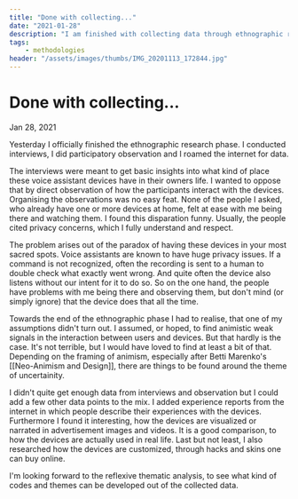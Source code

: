 ```yaml
---
title: "Done with collecting..."
date: "2021-01-28"
description: "I am finished with collecting data through ethnographic research methods. What have I gathered? What comes next?"
tags:
    - methodologies
header: "/assets/images/thumbs/IMG_20201113_172844.jpg"
---
```

# Done with collecting...
Jan 28, 2021

Yesterday I officially finished the ethnographic research phase. I conducted interviews, I did participatory observation and I roamed the internet for data.

The interviews were meant to get basic insights into what kind of place these voice assistant devices have in their owners life. I wanted to oppose that by direct observation of how the participants interact with the devices. Organising the observations was no easy feat. None of the people I asked, who already have one or more devices at home, felt at ease with me being there and watching them. I found this disparation funny. Usually, the people cited privacy concerns, which I fully understand and respect. 

The problem arises out of the paradox of having these devices in your most sacred spots. Voice assistants are known to have huge privacy issues. If a command is not recognized, often the recording is sent to a human to double check what exactly went wrong. And quite often the device also listens without our intent for it to do so. So on the one hand, the people have problems with me being there and observing them, but don't mind (or simply ignore) that the device does that all the time.

Towards the end of the ethnographic phase I had to realise, that one of my assumptions didn't turn out. I assumed, or hoped, to find animistic weak signals in the interaction between users and devices. But that hardly is the case. It's not terrible, but I would have loved to find at least a bit of that. Depending on the framing of animism, especially after Betti Marenko's [[Neo-Animism and Design]], there are things to be found around the theme of uncertainity.

I didn't quite get enough data from interviews and observation but I could add a few other data points to the mix. I added experience reports from the internet in which people describe their experiences with the devices. Furthermore I found it interesting, how the devices are visualized or narrated in advertisement images and videos. It is a good comparison, to how the devices are actually used in real life. Last but not least, I also researched how the devices are customized, through hacks and skins one can buy online.

I'm looking forward to the reflexive thematic analysis, to see what kind of codes and themes can be developed out of the collected data.